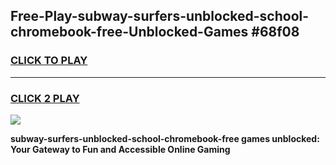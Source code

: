 
## Free-Play-subway-surfers-unblocked-school-chromebook-free-Unblocked-Games #68f08
<h3>
<a href="https://news.freeplayer.one?title=subway-surfers-unblocked-school-chromebook-free&ref=8M">CLICK TO PLAY</a></h3>
<hr>

<h3>
<a href="https://news.freeplayer.one?title=subway-surfers-unblocked-school-chromebook-free&ref=8M">CLICK 2 PLAY</a>
  
</h3>

<a href="https://news.freeplayer.one?title=subway-surfers-unblocked-school-chromebook-free&ref=8M"><img src="https://clearcache.store/games.png"></a>


**subway-surfers-unblocked-school-chromebook-free games unblocked: Your Gateway to Fun and Accessible Online Gaming**

